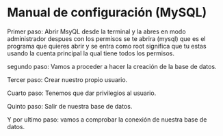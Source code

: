 # Manual de configuración (MySQL)
Primer paso: Abrir MsyQL desde la terminal y la abres en modo administrador despues con los permisos se te abrira (mysql) que es el programa que quieres abrir y se entra como root significa que tu estas usando la cuenta principal la qual tiene todos los permisos.

segundo paso: Vamos a proceder a hacer la creación de la base de datos.


Tercer paso: Crear nuestro propio usuario.

Cuarto paso: Tenemos que dar privilegios al usuario.


Quinto paso: Salir de nuestra base de datos.

Y por ultimo paso: vamos a comprobar la conexión de nuestra base de datos.



